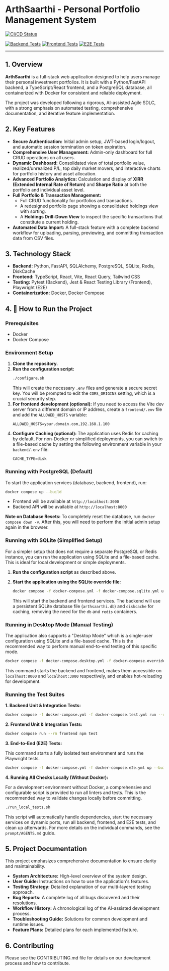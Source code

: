 # ArthSaarthi - Personal Portfolio Management System

<!-- Note: Replace YOUR_USERNAME/YOUR_REPO with your actual GitHub repository path -->
[![CI/CD Status](https://github.com/aashishbhanawat/pms/actions/workflows/ci.yml/badge.svg)](https://github.com/aashishbhanawat/pms/actions/workflows/ci.yml)
<!-- The badges below are placeholders. To make them dynamic, you would need a service that generates badges from your test coverage reports (e.g., Codecov, Coveralls). -->
[![Backend Tests](https://img.shields.io/badge/Backend_Tests-Passing-brightgreen)](#)
[![Frontend Tests](https://img.shields.io/badge/Frontend_Tests-Passing-brightgreen)](#)
[![E2E Tests](https://img.shields.io/badge/E2E_Tests-Passing-brightgreen)](#)

---

## 1. Overview

**ArthSaarthi** is a full-stack web application designed to help users manage their personal investment portfolios. It is built with a Python/FastAPI backend, a TypeScript/React frontend, and a PostgreSQL database, all containerized with Docker for consistent and reliable deployment.

The project was developed following a rigorous, AI-assisted Agile SDLC, with a strong emphasis on automated testing, comprehensive documentation, and iterative feature implementation.

## 2. Key Features

*   **Secure Authentication:** Initial admin setup, JWT-based login/logout, and automatic session termination on token expiration.
*   **Comprehensive User Management:** Admin-only dashboard for full CRUD operations on all users.
*   **Dynamic Dashboard:** Consolidated view of total portfolio value, realized/unrealized P/L, top daily market movers, and interactive charts for portfolio history and asset allocation.
*   **Advanced Portfolio Analytics:** Calculation and display of **XIRR (Extended Internal Rate of Return)** and **Sharpe Ratio** at both the portfolio and individual asset level.
*   **Full Portfolio & Transaction Management:**
    *   Full CRUD functionality for portfolios and transactions.
    *   A redesigned portfolio page showing a consolidated holdings view with sorting.
    *   A **Holdings Drill-Down View** to inspect the specific transactions that constitute a current holding.
*   **Automated Data Import:** A full-stack feature with a complete backend workflow for uploading, parsing, previewing, and committing transaction data from CSV files.

## 3. Technology Stack

*   **Backend:** Python, FastAPI, SQLAlchemy, PostgreSQL, SQLite, Redis, DiskCache
*   **Frontend:** TypeScript, React, Vite, React Query, Tailwind CSS
*   **Testing:** Pytest (Backend), Jest & React Testing Library (Frontend), Playwright (E2E)
*   **Containerization:** Docker, Docker Compose

## 4. 🚀 How to Run the Project

### Prerequisites

*   Docker
*   Docker Compose

### Environment Setup

1.  **Clone the repository.**
2.  **Run the configuration script:**
    ```bash
    ./configure.sh
    ```
    This will create the necessary `.env` files and generate a secure secret key. You will be prompted to edit the `CORS_ORIGINS` setting, which is a crucial security step.
3.  **For frontend development (optional):** If you need to access the Vite dev server from a different domain or IP address, create a `frontend/.env` file and add the `ALLOWED_HOSTS` variable:
    ```
    ALLOWED_HOSTS=your.domain.com,192.168.1.100
    ```
4.  **Configure Caching (optional):** The application uses Redis for caching by default. For non-Docker or simplified deployments, you can switch to a file-based cache by setting the following environment variable in your `backend/.env` file:
    ```
    CACHE_TYPE=disk
    ```

### Running with PostgreSQL (Default)

To start the application services (database, backend, frontend), run:

```bash
docker compose up --build
```

*   Frontend will be available at `http://localhost:3000`
*   Backend API will be available at `http://localhost:8000`

**Note on Database Resets:** To completely reset the database, run `docker compose down -v`. After this, you will need to perform the initial admin setup again in the browser.

### Running with SQLite (Simplified Setup)

For a simpler setup that does not require a separate PostgreSQL or Redis instance, you can run the application using SQLite and a file-based cache. This is ideal for local development or simple deployments.

1.  **Run the configuration script** as described above.
2.  **Start the application using the SQLite override file:**

    ```bash
    docker compose -f docker-compose.yml -f docker-compose.sqlite.yml up --build
    ```

    This will start the backend and frontend services. The backend will use a persistent SQLite database file (`arthsaarthi.db`) and `diskcache` for caching, removing the need for the `db` and `redis` containers.

### Running in Desktop Mode (Manual Testing)

The application also supports a "Desktop Mode" which is a single-user configuration using SQLite and a file-based cache. This is the recommended way to perform manual end-to-end testing of this specific mode.

```bash
docker compose -f docker-compose.desktop.yml -f docker-compose.override.yml up --build
```

This command starts the backend and frontend, makes them accessible on `localhost:8000` and `localhost:3000` respectively, and enables hot-reloading for development.

### Running the Test Suites

**1. Backend Unit & Integration Tests:**

```bash
docker compose -f docker-compose.yml -f docker-compose.test.yml run --rm test
```

**2. Frontend Unit & Integration Tests:**

```bash
docker compose run --rm frontend npm test
```

**3. End-to-End (E2E) Tests:**

This command starts a fully isolated test environment and runs the Playwright tests.

```bash
docker compose -f docker-compose.yml -f docker-compose.e2e.yml up --build --abort-on-container-exit
```

**4. Running All Checks Locally (Without Docker):**

For a development environment without Docker, a comprehensive and configurable script is provided to run all linters and tests. This is the recommended way to validate changes locally before committing.

```bash
./run_local_tests.sh
```

This script will automatically handle dependencies, start the necessary services on dynamic ports, run all backend, frontend, and E2E tests, and clean up afterwards. For more details on the individual commands, see the `prompt/AGENTS.md` guide.

## 5. Project Documentation

This project emphasizes comprehensive documentation to ensure clarity and maintainability.

*   **System Architecture:** High-level overview of the system design.
*   **User Guide:** Instructions on how to use the application's features.
*   **Testing Strategy:** Detailed explanation of our multi-layered testing approach.
*   **Bug Reports:** A complete log of all bugs discovered and their resolutions.
*   **Workflow History:** A chronological log of the AI-assisted development process.
*   **Troubleshooting Guide:** Solutions for common development and runtime issues.
*   **Feature Plans:** Detailed plans for each implemented feature.

## 6. Contributing

Please see the CONTRIBUTING.md file for details on our development process and how to contribute.